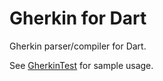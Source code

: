 # Gherkin for Dart

Gherkin parser/compiler for Dart.

See [GherkinTest](test/Gherkin_test.java) for sample usage.